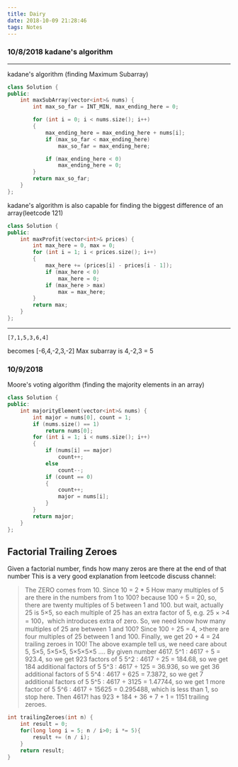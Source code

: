 ```yaml
---
title: Dairy
date: 2018-10-09 21:28:46
tags: Notes
---
```


### 10/8/2018 kadane's algorithm
---
kadane's algorithm (finding Maximum Subarray)
```c++
class Solution {
public:
    int maxSubArray(vector<int>& nums) {
     	int max_so_far = INT_MIN, max_ending_here = 0; 

        for (int i = 0; i < nums.size(); i++) 
        { 
            max_ending_here = max_ending_here + nums[i]; 
            if (max_so_far < max_ending_here) 
                max_so_far = max_ending_here; 

            if (max_ending_here < 0) 
                max_ending_here = 0; 
        } 
        return max_so_far; 
    }
};
```
kadane's algorithm is also capable for finding the biggest difference of an array(leetcode 121)
```c++
class Solution {
public:
    int maxProfit(vector<int>& prices) {
        int max_here = 0, max = 0;
        for (int i = 1; i < prices.size(); i++)
        {
            max_here += (prices[i] - prices[i - 1]);
            if (max_here < 0)
                max_here = 0;
            if (max_here > max)
                max = max_here;
        }
        return max;
    }
};
```
---

	[7,1,5,3,6,4]
becomes	[-6,4,-2,3,-2]
Max subarray is 4,-2,3 = 5

### 10/9/2018
Moore's voting algorithm (finding the majority elements in an array)
```c++
class Solution {
public:
    int majorityElement(vector<int>& nums) {
        int major = nums[0], count = 1;
        if (nums.size() == 1)
            return nums[0];
        for (int i = 1; i < nums.size(); i++)
        {
            if (nums[i] == major)
                count++;
            else
                count--;
            if (count == 0)
            {
                count++;
                major = nums[i];
            }
        }
        return major;
    }
};
```
## Factorial Trailing Zeroes
Given a factorial number, finds how many zeros are there at the end of that number 
This is a very good explanation from leetcode discuss channel:
>The ZERO comes from 10.
>Since 10 = 2 * 5
>How many multiples of 5 are there in the numbers from 1 to 100?
>because 100 ÷ 5 = 20, so, there are twenty multiples of 5 between 1 and 100.
>but wait, actually 25 is 5×5, so each multiple of 25 has an extra factor of 5, e.g. 25 × >4 = 100，which introduces extra of zero.
>So, we need know how many multiples of 25 are between 1 and 100? Since 100 ÷ 25 = 4, >there are four multiples of 25 between 1 and 100.
>Finally, we get 20 + 4 = 24 trailing zeroes in 100!
>The above example tell us, we need care about 5, 5×5, 5×5×5, 5×5×5×5 ....
>By given number 4617.
>5^1 : 4617 ÷ 5 = 923.4, so we get 923 factors of 5
>5^2 : 4617 ÷ 25 = 184.68, so we get 184 additional factors of 5
>5^3 : 4617 ÷ 125 = 36.936, so we get 36 additional factors of 5
>5^4 : 4617 ÷ 625 = 7.3872, so we get 7 additional factors of 5
>5^5 : 4617 ÷ 3125 = 1.47744, so we get 1 more factor of 5
>5^6 : 4617 ÷ 15625 = 0.295488, which is less than 1, so stop here.
>Then 4617! has 923 + 184 + 36 + 7 + 1 = 1151 trailing zeroes.
```c++
int trailingZeroes(int n) {
    int result = 0;
    for(long long i = 5; n / i>0; i *= 5){
        result += (n / i);
    }
    return result;
}
```

